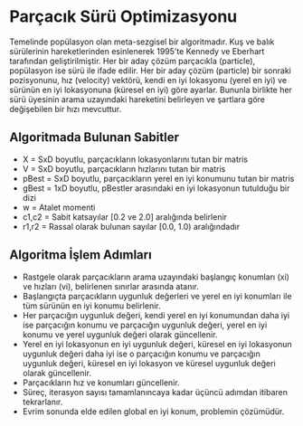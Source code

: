 # Parçacık Sürü Optimizasyonu

  Temelinde popülasyon olan meta-sezgisel bir algoritmadır. Kuş ve balık sürülerinin hareketlerinden esinlenerek 1995’te Kennedy ve Eberhart tarafından geliştirilmiştir. Her bir aday çözüm parçacıkla (particle), popülasyon ise sürü ile ifade edilir. Her bir aday çözüm (particle) bir sonraki pozisyonunu, hız (velocity) vektörü, kendi en iyi lokasyonu (yerel en iyi) ve sürünün en iyi lokasyonuna (küresel en iyi) göre ayarlar. Bununla birlikte her sürü üyesinin arama uzayındaki hareketini belirleyen ve şartlara göre değişebilen bir hızı mevcuttur.
  
## Algoritmada Bulunan Sabitler

- X = SxD boyutlu, parçacıkların lokasyonlarını tutan bir matris
- V = SxD boyutlu, parçacıkların hızlarını tutan bir matris
- pBest = SxD boyutlu, parçacıkların yerel en iyi konumunu tutan bir matris
- gBest = 1xD boyutlu, pBestler arasındaki en iyi lokasyonun tutulduğu bir dizi
- w = Atalet momenti
- c1,c2 = Sabit katsayılar [0.2 ve 2.0] aralığında belirlenir
- r1,r2 = Rassal olarak bulunan sayılar [0.0, 1.0) aralığındadır

## Algoritma İşlem Adımları

- Rastgele olarak parçacıkların arama uzayındaki başlangıç konumları (xi) ve hızları
(vi), belirlenen sınırlar arasında atanır.
- Başlangıçta parçacıkların uygunluk değerleri ve yerel en iyi konumları ile tüm sürünün en iyi
konumu belirlenir.
- Her parçacığın uygunluk değeri, kendi yerel en iyi konumundan daha iyi ise parçacığın konumu ve parçacığın uygunluk değeri, yerel en iyi konumu ve yerel uygunluk değeri olarak güncellenir.
- Yerel en iyi lokasyonun en iyi uygunluk değeri, küresel en iyi lokasyonun uygunluk değeri daha iyi ise o parçacığın konumu ve parçacığın uygunluk değeri, küresel en iyi lokasyon ve küresel uygunluk değeri olarak güncellenir.
- Parçacıkların hız ve konumları güncellenir.
- Süreç, iterasyon sayısı tamamlanıncaya kadar üçüncü adımdan itibaren tekrarlanır.
- Evrim sonunda elde edilen global en iyi konum, problemin çözümüdür.
